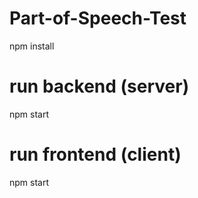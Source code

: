 # Part-of-Speech-Test
npm install
# run backend (server)
npm start
# run frontend (client)
npm start
